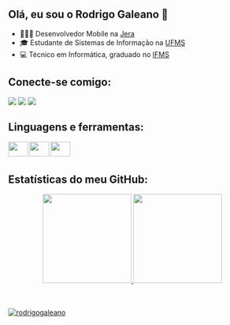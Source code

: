 ## Olá, eu sou o Rodrigo Galeano 👋

<!-- ## I'm student at UFMS and mobile developer at Ciarama Fazendas -->

- 👨🏻‍💻 Desenvolvedor Mobile na [Jera](https://jera.com.br/)
- 🎓 Estudante de Sistemas de Informação na [UFMS](https://www.ufms.br) 
- 💻 Técnico em Informática, graduado no [IFMS](https://www.ifms.edu.br/)
<!-- - 📄 <a href="https://github.com/rodrigogaleano/RodrigoGaleano/raw/main/CV%20Rodrigo%20Galeano.pdf">Download do meu currículo</a> -->


## Conecte-se comigo:          

<a href="https://instagram.com/rodrigo1galeano" target="_blank"><img src="https://img.shields.io/badge/Instagram-E4405F?style=for-the-badge&logo=instagram&logoColor=white" target="_blank"></a>
<a href = "mailto:rodrigo1galeano@gmail.com"><img src="https://img.shields.io/badge/Gmail-D14836?style=for-the-badge&logo=gmail&logoColor=white" target="_blank"></a>
<a href="https://www.linkedin.com/in/rodrigogaleano/" target="_blank"><img src="https://img.shields.io/badge/LinkedIn-0077B5?style=for-the-badge&logo=linkedin&logoColor=white" target="_blank"></a> 
 
 
## Linguagens e ferramentas:

<img align="left" height="30" width="40" src="https://cdn.jsdelivr.net/gh/devicons/devicon/icons/swift/swift-original.svg" />
<!-- <img align="left" height="30" width="40" src="https://cdn.jsdelivr.net/gh/devicons/devicon/icons/html5/html5-original.svg"> -->
<!-- <img align="left" height="30" width="40" src="https://cdn.jsdelivr.net/gh/devicons/devicon/icons/css3/css3-original.svg">      -->
<!-- <img align="left" height="30" width="40" src="https://cdn.jsdelivr.net/gh/devicons/devicon/icons/bootstrap/bootstrap-original.svg" /> -->
<!-- <img align="left" height="30" width="40" src="https://cdn.jsdelivr.net/gh/devicons/devicon/icons/javascript/javascript-original.svg" /> -->
<img align="left" height="30" width="40" src="https://cdn.jsdelivr.net/gh/devicons/devicon/icons/flutter/flutter-original.svg" />
<!-- <img align="left" height="30" width="40" src="https://cdn.jsdelivr.net/gh/devicons/devicon/icons/react/react-original.svg" /> -->
<!-- <img align="left" height="30" width="40" src="https://cdn.jsdelivr.net/gh/devicons/devicon/icons/nodejs/nodejs-original.svg" /> -->
<!-- <img align="left" height="30" width="40" src="https://cdn.jsdelivr.net/gh/devicons/devicon/icons/express/express-original.svg" />   -->
<img align="left" height="30" width="40" src="https://cdn.jsdelivr.net/gh/devicons/devicon/icons/git/git-original.svg" />
<!-- <img align="left" height="30" width="40" src="https://cdn.jsdelivr.net/gh/devicons/devicon/icons/microsoftsqlserver/microsoftsqlserver-plain.svg" /> -->

<br />
<br />

## Estatísticas do meu GitHub:

<div align="center">
  <a href="https://github.com/RodrigoGaleano">
  <img height="180em" src="https://github-readme-stats.vercel.app/api?username=RodrigoGaleano&show_icons=true&theme=material-palenight&include_all_commits=true&count_private=true"/>
 <img height="180em" src="https://github-readme-stats.vercel.app/api/top-langs/?username=RodrigoGaleano&layout=compact&langs_count=7&theme=material-palenight"/>
</div>
  
<br />
<br />
 <p align="left"> <img src="https://komarev.com/ghpvc/?username=rodrigogaleano&label=Profile%20views&color=AE82CF&style=plastic" alt="rodrigogaleano" /> </p>

